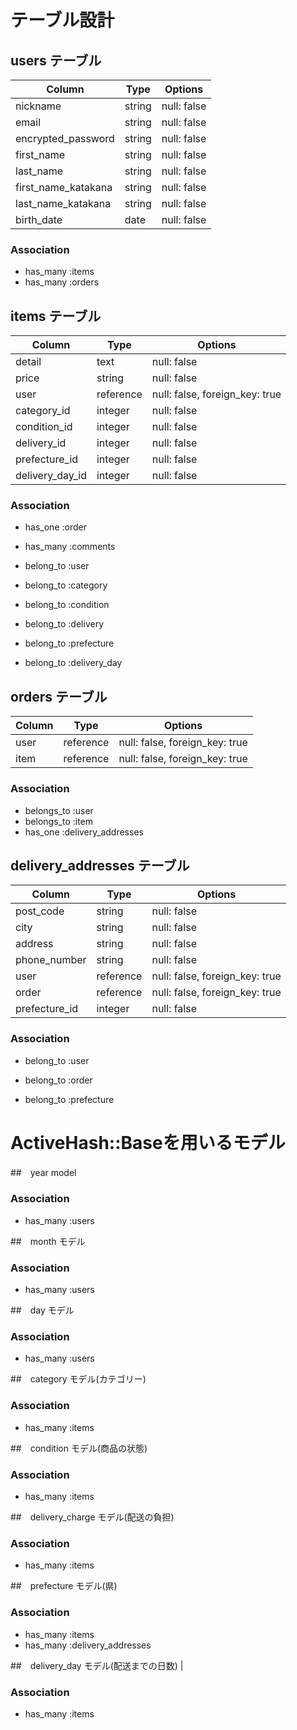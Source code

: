 # テーブル設計
## users テーブル

| Column             | Type    | Options     |
| ------------------ | ------- | ----------- |
| nickname           | string  | null: false |
| email              | string  | null: false |
| encrypted_password | string  | null: false |
| first_name         | string  | null: false |
| last_name          | string  | null: false |
| first_name_katakana| string  | null: false |
| last_name_katakana | string  | null: false |
| birth_date         | date    | null: false |



### Association
- has_many :items
- has_many :orders





## items テーブル

| Column             | Type      | Options                        |
| ------------------ | --------- | ------------------------------ |
| detail             | text      | null: false                    |
| price              | string    | null: false                    |
| user               | reference | null: false, foreign_key: true |
| category_id        | integer   | null: false                    |
| condition_id       | integer   | null: false                    |
| delivery_id        | integer   | null: false                    |
| prefecture_id      | integer   | null: false                    |
| delivery_day_id    | integer   | null: false                    |


### Association
- has_one :order
- has_many :comments
- belong_to :user

- belong_to :category
- belong_to :condition
- belong_to :delivery
- belong_to :prefecture
- belong_to :delivery_day


## orders テーブル

| Column             | Type      | Options                        |
| ------------------ | --------- | ------------------------------ |
| user               | reference | null: false, foreign_key: true |          
| item               | reference | null: false, foreign_key: true |         
 


### Association
- belongs_to :user
- belongs_to :item
- has_one :delivery_addresses


## delivery_addresses テーブル

| Column             | Type      | Options                        |
| ------------------ | --------- | ------------------------------ |
| post_code          | string    | null: false                    |
| city               | string    | null: false                    |
| address            | string    | null: false                    |
| phone_number       | string    | null: false                    |
| user               | reference | null: false, foreign_key: true |            
| order              | reference | null: false, foreign_key: true |         
| prefecture_id      | integer   | null: false                    |


### Association
- belong_to :user
- belong_to :order

- belong_to :prefecture





# ActiveHash::Baseを用いるモデル
##　year model


### Association
- has_many :users


##　month モデル

### Association
- has_many :users

##　day モデル

### Association
- has_many :users

##　category モデル(カテゴリー)


### Association
- has_many :items

##　condition モデル(商品の状態)


### Association
- has_many :items

##　delivery_charge モデル(配送の負担)


### Association
- has_many :items

##　prefecture モデル(県)

### Association
- has_many :items
- has_many :delivery_addresses


##　delivery_day モデル(配送までの日数)
|

### Association
- has_many :items


